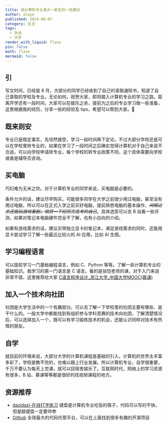 ```yaml
---
title: 给计算机专业准大一新生的一些建议
author: alaye
published: 2024-08-07
category: 生活
tags:
  - 杂谈
  - 大学
render_with_liquid: flase
pin: false
math: flase
mermaid: false
---
```


## 引

写文时间，已经是 8 月，大部分的同学已经收到了自己的录取通知书，知道了自己录取的学校及专业。无论如何，祝贺大家，即将踏入计算机专业的学习之路。距离开学还有一段时间，大家可以在娱乐之余，提前为之后的专业学习做一些准备，这里根据我的经历，分享一些的经验及 tips，希望可以帮到大家。🤔

## 既来则安

专业已是既定事实，先坦然接受，学习一段时间再下定论。不过大部分学校还是可以在学校里转专业的，如果在学习了一段时间之后确实觉得计算机对于自己来说不合适，可以向学校申请转专业，每个学校的转专业政策不同，这个具体需要向学校或者是辅导员咨询。

## 买电脑

巧妇难为无米之炊。对于计算机专业的同学来说，买电脑是必要的。

条件允许的话，建议尽早购买。可能很多同学在大学之前很少用过电脑，甚至没有用过电脑，所以可以在正式入学之前买好电脑，提前熟悉电脑的基本操作，*~~闲暇之余还能玩游戏看剧，犒劳一下经历完高考的自己~~*。具体选型可以去 B 站看一些评测，如果对笔记本电脑硬件完全不了解，也有小白向的介绍。

如果有游戏需求的话，建议买带独立显卡的笔记本，满足游戏需求的同时，还能用显卡尝试学习了解一些最近比较火的 AI 应用，比如 AI 生图。

## 学习编程语言

可以提前学习一门基础编程语言，例如 C、Python 等等。了解一些计算机专业的基础知识。我学习的第一门语言是 C 语言。看的是翁恺老师的课，对于入门来说非常不错，这里推荐给大家 [C语言程序设计_浙江大学_中国大学MOOC(慕课)](https://www.icourse163.org/course/ZJU-9001)

## 加入一个技术向社团

社团是大学生活中的一个有趣部分。可以去了解一下学校里的社团主要有哪些、是干什么的。一般大学中都能找到有组织参与学科竞赛的技术向社团，了解清楚情况后，可以选择加入一个，既可以有学习锻炼技术的机会，还能认识同样对技术有热情的朋友。

## 自学

就目前的环境来说，大部分大学的计算机课程是基础的引入，计算机的世界太丰富多彩了，学校是教不完的，也难以跟上行业发展。所以计算机专业，自学很重要，千万不要认为每天上完课，就可以回宿舍娱乐了。互联网时代，网络上的学习资源有很多，B 站、慕课等等都是很好的找视频课程的地方。

## 资源推荐

- [dazidazi-在线打字练习](https://dazidazi.com/) 键盘是计算机专业吃饭的筷子，代码可以写的不快，但是敲键盘一定要帅😎
- [Github](https://github.com/) 全球最大的代码托管平台，可以在上面找到很多有趣的开源项目